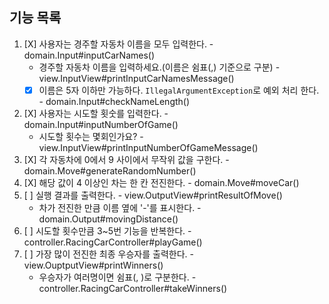 ## 기능 목록

1. [X] 사용자는 경주할 자동차 이름을 모두 입력한다. - domain.Input#inputCarNames()
   - 경주할 자동차 이름을 입력하세요.(이름은 쉼표(,) 기준으로 구분) - view.InputView#printInputCarNamesMessage()
   - [X] 이름은 5자 이하만 가능하다. `IllegalArgumentException`로 예외 처리 한다. - domain.Input#checkNameLength()
2. [X] 사용자는 시도할 횟숫를 입력한다. - domain.Input#inputNumberOfGame()
   - 시도할 횟수는 몇회인가요? - view.InputView#printInputNumberOfGameMessage()
3. [X] 각 자동차에 0에서 9 사이에서 무작위 값을 구한다. - domain.Move#generateRandomNumber()
4. [X] 해당 값이 4 이상인 차는 한 칸 전진한다. - domain.Move#moveCar()
5. [ ] 실행 결과를 출력한다. - view.OutputView#printResultOfMove()
   - 차가 전진한 만큼 이름 옆에 '-'를 표시한다. - domain.Output#movingDistance()
6. [ ] 시도할 횟수만큼 3~5번 기능을 반복한다. - controller.RacingCarController#playGame()
7. [ ] 가장 많이 전진한 최종 우승자를 출력한다. - view.OuptputView#printWinners()
   - 우승자가 여러명이면 쉼표(, )로 구분한다. - controller.RacingCarController#takeWinners()